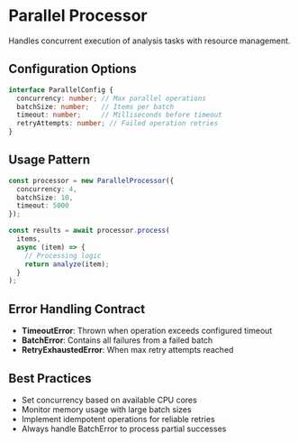 # Parallel Processor

Handles concurrent execution of analysis tasks with resource management.

## Configuration Options

```typescript
interface ParallelConfig {
  concurrency: number; // Max parallel operations
  batchSize: number;   // Items per batch
  timeout: number;     // Milliseconds before timeout
  retryAttempts: number; // Failed operation retries
}
```

## Usage Pattern

```typescript
const processor = new ParallelProcessor({
  concurrency: 4,
  batchSize: 10,
  timeout: 5000
});

const results = await processor.process(
  items,
  async (item) => {
    // Processing logic
    return analyze(item);
  }
);
```

## Error Handling Contract

- **TimeoutError**: Thrown when operation exceeds configured timeout
- **BatchError**: Contains all failures from a failed batch
- **RetryExhaustedError**: When max retry attempts reached

## Best Practices

- Set concurrency based on available CPU cores
- Monitor memory usage with large batch sizes
- Implement idempotent operations for reliable retries
- Always handle BatchError to process partial successes